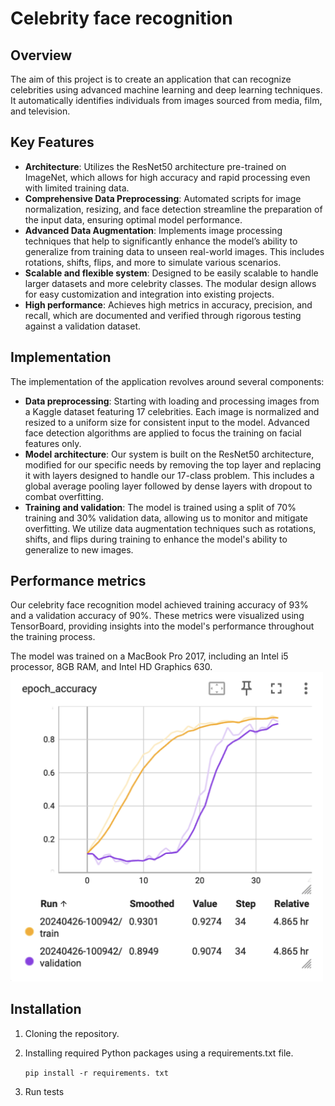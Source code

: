# Celebrity face recognition
## Overview
The aim of this project is to create an application that can recognize celebrities using advanced machine learning and deep learning techniques. It automatically identifies individuals from images sourced from media, film, and television.


## Key Features
- **Architecture**: Utilizes the ResNet50 architecture pre-trained on ImageNet, which allows for high accuracy and rapid processing even with limited training data. 
- **Comprehensive Data Preprocessing**: Automated scripts for image normalization, resizing, and face detection streamline the preparation of the input data, ensuring optimal model performance.
- **Advanced Data Augmentation**: Implements image processing techniques that help to significantly enhance the model’s ability to generalize from training data to unseen real-world images. This includes rotations, shifts, flips, and more to simulate various scenarios. 
- **Scalable and flexible system**: Designed to be easily scalable to handle larger datasets and more celebrity classes. The modular design allows for easy customization and integration into existing projects. 
- **High performance**: Achieves high metrics in accuracy, precision, and recall, which are documented and verified through rigorous testing against a validation dataset. 

## Implementation
The implementation of the application revolves around several components:
- **Data preprocessing**: Starting with loading and processing images from a Kaggle dataset featuring 17 celebrities. Each image is normalized and resized to a uniform size for consistent input to the model. Advanced face detection algorithms are applied to focus the training on facial features only.
- **Model architecture**: Our system is built on the ResNet50 architecture, modified for our specific needs by removing the top layer and replacing it with layers designed to handle our 17-class problem. This includes a global average pooling layer followed by dense layers with dropout to combat overfitting.
- **Training and validation**: The model is trained using a split of 70% training and 30% validation data, allowing us to monitor and mitigate overfitting. We utilize data augmentation techniques such as rotations, shifts, and flips during training to enhance the model's ability to generalize to new images.

## Performance metrics
Our celebrity face recognition model achieved training accuracy of 93% and a validation accuracy of 90%. These metrics were visualized using TensorBoard, providing insights into the model's performance throughout the training process. 

The model was trained on a MacBook Pro 2017, including an Intel i5 processor, 8GB RAM, and Intel HD Graphics 630.
<br>
<img src="Screenshot%202024-04-29%20at%2021.33.59.png" width="500">

## Installation
1. Cloning the repository. 
2. Installing required Python packages using a requirements.txt file.

    ``pip install -r requirements. txt``
3. Run tests


